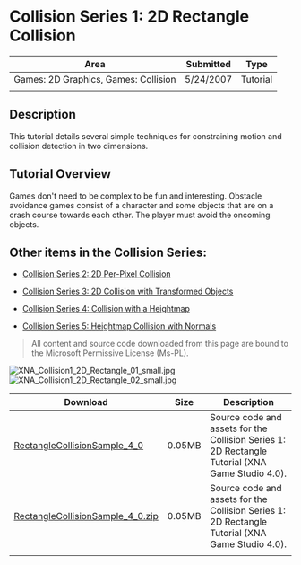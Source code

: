 # Collision Series 1: 2D Rectangle Collision

|Area|Submitted|Type|
|-|-|-|
Games: 2D Graphics, Games: Collision|5/24/2007|Tutorial
||||

## Description

This tutorial details several simple techniques for constraining motion and collision detection in two dimensions.

## Tutorial Overview

Games don't need to be complex to be fun and interesting. Obstacle avoidance games consist of a character and some objects that are on a crash course towards each other. The player must avoid the oncoming objects.

## Other items in the Collision Series:

* [Collision Series 2: 2D Per-Pixel Collision](https://github.com/simondarksidej/XNAGameStudio/wiki/Collision_Series_2_2D_Per-Pixel_Collision)

* [Collision Series 3: 2D Collision with Transformed Objects](https://github.com/simondarksidej/XNAGameStudio/wiki/Collision_Series_3_2D_Collision_with_Transformed_Objects)

* [Collision Series 4: Collision with a Heightmap](https://github.com/simondarksidej/XNAGameStudio/wiki/Collision_Series_4_Collision_with_a_Heightmap)

* [Collision Series 5: Heightmap Collision with Normals](https://github.com/simondarksidej/XNAGameStudio/wiki/Collision_Series_5_Heightmap_Collision_with_Normals)

> All content and source code downloaded from this page are bound to the Microsoft Permissive License (Ms-PL).

![XNA_Collision1_2D_Rectangle_01_small.jpg](https://github.com/simondarksidej/XNAGameStudio/blob/master/Images/XNA_Collision1_2D_Rectangle_01_small.jpg?raw=true)
![XNA_Collision1_2D_Rectangle_02_small.jpg](https://github.com/simondarksidej/XNAGameStudio/blob/master/Images/XNA_Collision1_2D_Rectangle_02_small.jpg?raw=true)

Download | Size | Description
---|---|---|
[RectangleCollisionSample_4_0](https://github.com/simondarksidej/XNAGameStudio/tree/master/Samples/RectangleCollisionSample_4_0) | 0.05MB | Source code and assets for the Collision Series 1: 2D Rectangle Tutorial (XNA Game Studio 4.0).
[RectangleCollisionSample_4_0.zip](https://github.com/simondarksidej/XNAGameStudioZips/raw/zips/RectangleCollisionSample_4_0.zip) | 0.05MB | Source code and assets for the Collision Series 1: 2D Rectangle Tutorial (XNA Game Studio 4.0).
||||
